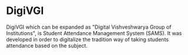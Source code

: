 # DigiVGI
DigiVGI which can be expanded as "Digital Vishveshwarya Group of Institutions",  is Student Attendance Management System (SAMS). It was developed in order to digitalize the tradition way of taking students attendance based on the subject.
